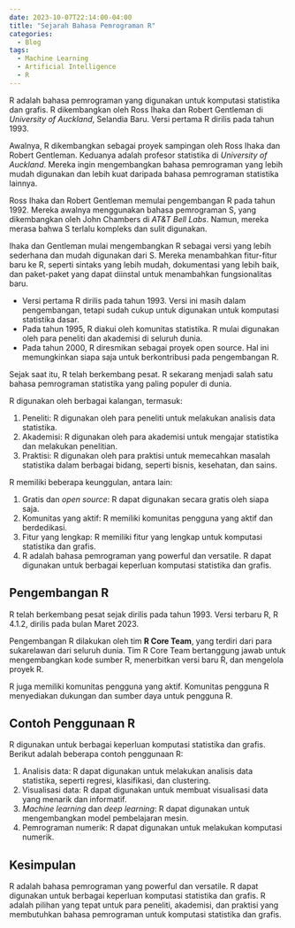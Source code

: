 ```yaml
---
date: 2023-10-07T22:14:00-04:00
title: "Sejarah Bahasa Pemrograman R"
categories:
  - Blog
tags:
  - Machine Learning
  - Artificial Intelligence
  - R
---
```



R adalah bahasa pemrograman yang digunakan untuk komputasi statistika
dan grafis. R dikembangkan oleh Ross Ihaka dan Robert Gentleman di
*University of Auckland*, Selandia Baru. Versi pertama R dirilis pada
tahun 1993.

Awalnya, R dikembangkan sebagai proyek sampingan oleh Ross Ihaka dan
Robert Gentleman. Keduanya adalah profesor statistika di *University of
Auckland*. Mereka ingin mengembangkan bahasa pemrograman yang lebih
mudah digunakan dan lebih kuat daripada bahasa pemrograman statistika
lainnya.

Ross Ihaka dan Robert Gentleman memulai pengembangan R pada tahun 1992.
Mereka awalnya menggunakan bahasa pemrograman S, yang dikembangkan oleh
John Chambers di *AT&T Bell Labs*. Namun, mereka merasa bahwa S terlalu
kompleks dan sulit digunakan.

Ihaka dan Gentleman mulai mengembangkan R sebagai versi yang lebih
sederhana dan mudah digunakan dari S. Mereka menambahkan fitur-fitur
baru ke R, seperti sintaks yang lebih mudah, dokumentasi yang lebih
baik, dan paket-paket yang dapat diinstal untuk menambahkan
fungsionalitas baru.

- Versi pertama R dirilis pada tahun 1993. Versi ini masih dalam
  pengembangan, tetapi sudah cukup untuk digunakan untuk komputasi
  statistika dasar.
- Pada tahun 1995, R diakui oleh komunitas statistika. R mulai digunakan
  oleh para peneliti dan akademisi di seluruh dunia.
- Pada tahun 2000, R diresmikan sebagai proyek open source. Hal ini
  memungkinkan siapa saja untuk berkontribusi pada pengembangan R.

Sejak saat itu, R telah berkembang pesat. R sekarang menjadi salah satu
bahasa pemrograman statistika yang paling populer di dunia.

R digunakan oleh berbagai kalangan, termasuk:

1.  Peneliti: R digunakan oleh para peneliti untuk melakukan analisis
    data statistika.
2.  Akademisi: R digunakan oleh para akademisi untuk mengajar statistika
    dan melakukan penelitian.
3.  Praktisi: R digunakan oleh para praktisi untuk memecahkan masalah
    statistika dalam berbagai bidang, seperti bisnis, kesehatan, dan
    sains.

R memiliki beberapa keunggulan, antara lain:

1.  Gratis dan *open source*: R dapat digunakan secara gratis oleh siapa
    saja.
2.  Komunitas yang aktif: R memiliki komunitas pengguna yang aktif dan
    berdedikasi.
3.  Fitur yang lengkap: R memiliki fitur yang lengkap untuk komputasi
    statistika dan grafis.
4.  R adalah bahasa pemrograman yang powerful dan versatile. R dapat
    digunakan untuk berbagai keperluan komputasi statistika dan grafis.

## Pengembangan R

R telah berkembang pesat sejak dirilis pada tahun 1993. Versi terbaru R,
R 4.1.2, dirilis pada bulan Maret 2023.

Pengembangan R dilakukan oleh tim **R Core Team**, yang terdiri dari
para sukarelawan dari seluruh dunia. Tim R Core Team bertanggung jawab
untuk mengembangkan kode sumber R, menerbitkan versi baru R, dan
mengelola proyek R.

R juga memiliki komunitas pengguna yang aktif. Komunitas pengguna R
menyediakan dukungan dan sumber daya untuk pengguna R.

## Contoh Penggunaan R

R digunakan untuk berbagai keperluan komputasi statistika dan grafis.
Berikut adalah beberapa contoh penggunaan R:

1.  Analisis data: R dapat digunakan untuk melakukan analisis data
    statistika, seperti regresi, klasifikasi, dan clustering.
2.  Visualisasi data: R dapat digunakan untuk membuat visualisasi data
    yang menarik dan informatif.
3.  *Machine learning* dan *deep learning*: R dapat digunakan untuk
    mengembangkan model pembelajaran mesin.
4.  Pemrograman numerik: R dapat digunakan untuk melakukan komputasi
    numerik.

## Kesimpulan

R adalah bahasa pemrograman yang powerful dan versatile. R dapat
digunakan untuk berbagai keperluan komputasi statistika dan grafis. R
adalah pilihan yang tepat untuk para peneliti, akademisi, dan praktisi
yang membutuhkan bahasa pemrograman untuk komputasi statistika dan
grafis.
